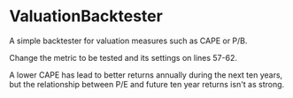 # ValuationBacktester
A simple backtester for valuation measures such as CAPE or P/B.

Change the metric to be tested and its settings on lines 57-62.

A lower CAPE has lead to better returns annually during the next ten years, but the relationship between P/E and future ten year returns isn't as strong.
